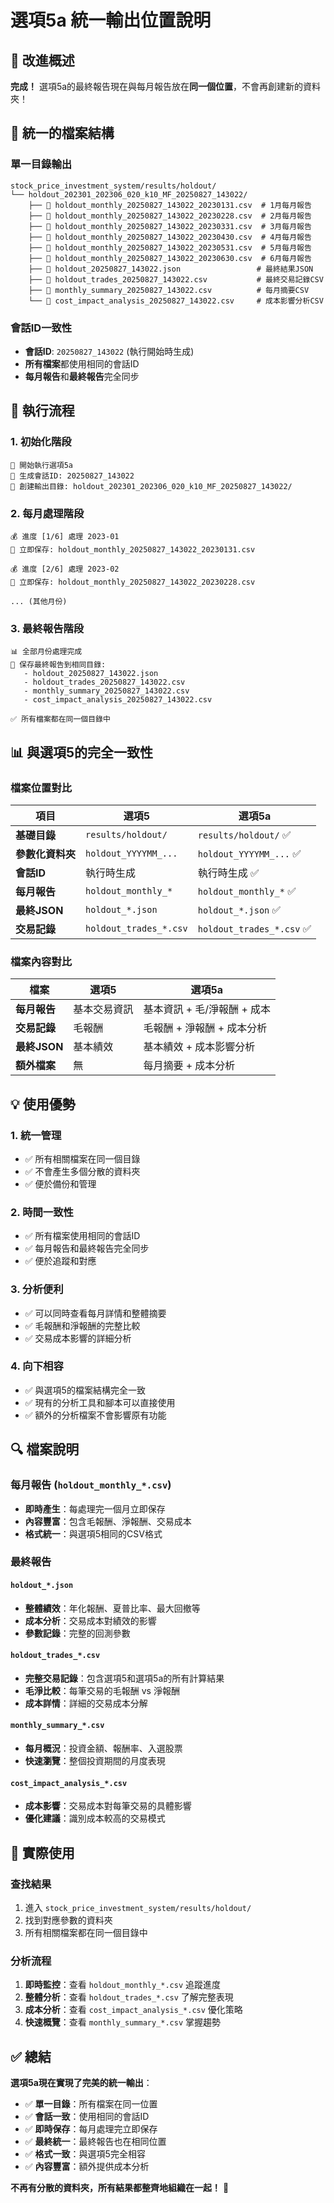 # 選項5a 統一輸出位置說明

## 🎯 改進概述

**完成！** 選項5a的最終報告現在與每月報告放在**同一個位置**，不會再創建新的資料夾！

## 📁 統一的檔案結構

### 單一目錄輸出
```
stock_price_investment_system/results/holdout/
└── holdout_202301_202306_020_k10_MF_20250827_143022/
    ├── 📄 holdout_monthly_20250827_143022_20230131.csv  # 1月每月報告
    ├── 📄 holdout_monthly_20250827_143022_20230228.csv  # 2月每月報告
    ├── 📄 holdout_monthly_20250827_143022_20230331.csv  # 3月每月報告
    ├── 📄 holdout_monthly_20250827_143022_20230430.csv  # 4月每月報告
    ├── 📄 holdout_monthly_20250827_143022_20230531.csv  # 5月每月報告
    ├── 📄 holdout_monthly_20250827_143022_20230630.csv  # 6月每月報告
    ├── 📄 holdout_20250827_143022.json                 # 最終結果JSON
    ├── 📄 holdout_trades_20250827_143022.csv           # 最終交易記錄CSV
    ├── 📄 monthly_summary_20250827_143022.csv          # 每月摘要CSV
    └── 📄 cost_impact_analysis_20250827_143022.csv     # 成本影響分析CSV
```

### 會話ID一致性
- **會話ID**: `20250827_143022` (執行開始時生成)
- **所有檔案**都使用相同的會話ID
- **每月報告**和**最終報告**完全同步

## 🔄 執行流程

### 1. 初始化階段
```
🚀 開始執行選項5a
📅 生成會話ID: 20250827_143022
📁 創建輸出目錄: holdout_202301_202306_020_k10_MF_20250827_143022/
```

### 2. 每月處理階段
```
💰 進度 [1/6] 處理 2023-01
💾 立即保存: holdout_monthly_20250827_143022_20230131.csv

💰 進度 [2/6] 處理 2023-02  
💾 立即保存: holdout_monthly_20250827_143022_20230228.csv

... (其他月份)
```

### 3. 最終報告階段
```
📊 全部月份處理完成
💾 保存最終報告到相同目錄:
   - holdout_20250827_143022.json
   - holdout_trades_20250827_143022.csv
   - monthly_summary_20250827_143022.csv
   - cost_impact_analysis_20250827_143022.csv

✅ 所有檔案都在同一個目錄中
```

## 📊 與選項5的完全一致性

### 檔案位置對比
| 項目 | 選項5 | 選項5a |
|------|-------|--------|
| **基礎目錄** | `results/holdout/` | `results/holdout/` ✅ |
| **參數化資料夾** | `holdout_YYYYMM_...` | `holdout_YYYYMM_...` ✅ |
| **會話ID** | 執行時生成 | 執行時生成 ✅ |
| **每月報告** | `holdout_monthly_*` | `holdout_monthly_*` ✅ |
| **最終JSON** | `holdout_*.json` | `holdout_*.json` ✅ |
| **交易記錄** | `holdout_trades_*.csv` | `holdout_trades_*.csv` ✅ |

### 檔案內容對比
| 檔案 | 選項5 | 選項5a |
|------|-------|--------|
| **每月報告** | 基本交易資訊 | 基本資訊 + 毛/淨報酬 + 成本 |
| **交易記錄** | 毛報酬 | 毛報酬 + 淨報酬 + 成本分析 |
| **最終JSON** | 基本績效 | 基本績效 + 成本影響分析 |
| **額外檔案** | 無 | 每月摘要 + 成本分析 |

## 💡 使用優勢

### 1. **統一管理**
- ✅ 所有相關檔案在同一個目錄
- ✅ 不會產生多個分散的資料夾
- ✅ 便於備份和管理

### 2. **時間一致性**
- ✅ 所有檔案使用相同的會話ID
- ✅ 每月報告和最終報告完全同步
- ✅ 便於追蹤和對應

### 3. **分析便利**
- ✅ 可以同時查看每月詳情和整體摘要
- ✅ 毛報酬和淨報酬的完整比較
- ✅ 交易成本影響的詳細分析

### 4. **向下相容**
- ✅ 與選項5的檔案結構完全一致
- ✅ 現有的分析工具和腳本可以直接使用
- ✅ 額外的分析檔案不會影響原有功能

## 🔍 檔案說明

### 每月報告 (`holdout_monthly_*.csv`)
- **即時產生**：每處理完一個月立即保存
- **內容豐富**：包含毛報酬、淨報酬、交易成本
- **格式統一**：與選項5相同的CSV格式

### 最終報告
#### `holdout_*.json`
- **整體績效**：年化報酬、夏普比率、最大回撤等
- **成本分析**：交易成本對績效的影響
- **參數記錄**：完整的回測參數

#### `holdout_trades_*.csv`
- **完整交易記錄**：包含選項5和選項5a的所有計算結果
- **毛淨比較**：每筆交易的毛報酬 vs 淨報酬
- **成本詳情**：詳細的交易成本分解

#### `monthly_summary_*.csv`
- **每月概況**：投資金額、報酬率、入選股票
- **快速瀏覽**：整個投資期間的月度表現

#### `cost_impact_analysis_*.csv`
- **成本影響**：交易成本對每筆交易的具體影響
- **優化建議**：識別成本較高的交易模式

## 🚀 實際使用

### 查找結果
1. 進入 `stock_price_investment_system/results/holdout/`
2. 找到對應參數的資料夾
3. 所有相關檔案都在同一個目錄中

### 分析流程
1. **即時監控**：查看 `holdout_monthly_*.csv` 追蹤進度
2. **整體分析**：查看 `holdout_trades_*.csv` 了解完整表現
3. **成本分析**：查看 `cost_impact_analysis_*.csv` 優化策略
4. **快速概覽**：查看 `monthly_summary_*.csv` 掌握趨勢

## ✅ 總結

**選項5a現在實現了完美的統一輸出**：

- ✅ **單一目錄**：所有檔案在同一位置
- ✅ **會話一致**：使用相同的會話ID
- ✅ **即時保存**：每月處理完立即保存
- ✅ **最終統一**：最終報告也在相同位置
- ✅ **格式一致**：與選項5完全相容
- ✅ **內容豐富**：額外提供成本分析

**不再有分散的資料夾，所有結果都整齊地組織在一起！** 🎉
